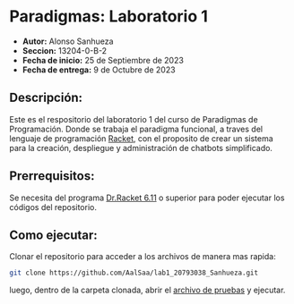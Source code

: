 # Paradigmas: Laboratorio 1

-  **Autor:** Alonso Sanhueza
-  **Seccion:** 13204-0-B-2
-  **Fecha de inicio:** 25 de Septiembre de 2023
-  **Fecha de entrega:** 9 de Octubre de 2023

## Descripción:

Este es el respositorio del laboratorio 1 del curso de Paradigmas de Programación. Donde se trabaja el paradigma funcional, a traves del lenguaje de programación [Racket](https://racket-lang.org/), con el proposito de crear un sistema para la creación, despliegue y administración de chatbots simplificado.

## Prerrequisitos:

Se necesita del programa [Dr.Racket 6.11](https://download.racket-lang.org) o superior para poder ejecutar los códigos del repositorio.

## Como ejecutar:

Clonar el repositorio para acceder a los archivos de manera mas rapida:

```sh
git clone https://github.com/AalSaa/lab1_20793038_Sanhueza.git
```

luego, dentro de la carpeta clonada, abrir el [archivo de pruebas](https://github.com/AalSaa/lab1_20793038_Sanhueza/blob/main/pruebas_20793038_SanhuezaVega.rkt) y ejecutar.
